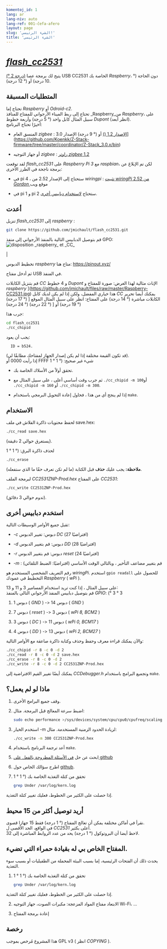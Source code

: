 ```yaml
---
komentoj_id: 1
lang: ar
lang-niv: auto
lang-ref: 001-ĉefa-afero
layout: page
slug: 'الشيء الرئيسي!'
title: 'الشيء الرئيسي'
---
```


# [ _flash\_cc2531_ ](https://github.com/jmichault/flash_cc2531)
 [ (° 2 درجة)](https://github.com/jmichault/flash_cc2531) يتيح لك برمجة عصا USB CC2531 الخاصة بك _Raspberry_، دون الحاجة (° 10 درجة) أو (° 12 درجة).  

## المتطلبات المسبقة
تحتاج إما _Raspberry_ أو _Odroid-c2_.  
تحتاج إلى ربط الميناء الأرجواني للمفتاح للمنافذ _Raspberry_من _Raspberry_، على سبيل المثال كابل واحد (° 5 درجة) وأربعة خطوط _Dupont_ (انظر أبعد).   
أخيرًا تحتاج البرنامج:

* المنسق العام _zigbee_ : [ الإصدار 1.2 ()](https://github.com/Koenkk/Z-Stack-firmware/raw/master/coordinator/Z-Stack_Home_1.2/bin/default/) أو (° 9 درجة) الإصدار 3.0](https://github.com/Koenkk/Z-Stack-firmware/tree/master/coordinator/Z-Stack_3.0.x/bin)


* أو جهاز التوجيه _zigbee_ : [راوتر _zigbee_ 1.2](https://github.com/Koenkk/Z-Stack-firmware/tree/master/router/CC2531/bin)



لقد توقعت _flash\_cc2531_ على _Raspberry Pi 3_ مع _raspbian_، لكن تم الإبلاغ عن برمجة ناجحة في الطرز الأخرى:

 * في pi 4 ، ستحتاج إلى الإصدار 2.52 من _wiringpi_ :  [تثبيت _wiringPi_ 2.52 من _Gordon_ ](http://wiringpi.com/wiringpi-updated-to-2-52-for-the-raspberry-pi-4b/)موقع ويب


 * في pi 1 و pi 2 ستحتاج [لاستخدام دبابيس أخرى](#uzi_aliajn_pinglojn).



## أعدت

تنزيل _flash\_cc2531_ إلى _raspberry_ :
```bash
git clone https://github.com/jmichault/flash_cc2531.git
```

قم بتوصيل الدبابيس التالية بالمنفذ الأرجواني إلى منفذ GPO:
![](/public/raspberry-cc.png "disposition _raspberry_ et _CC_") 

|  

تخطيط الدبوس _raspberry_ متاح هنا: <https://pinout.xyz/>


ثم أدخل مفتاح USB في المنفذ.  

قم بتنزيل الكابلات _CC_ و 4 خطوط _Dupont_ الإناث مثالية لهذا الغرض:
صورة للمفتاح و _raspberry_ ](https://github.com/jmichault/files/raw/master/Raspberry-CC2531.jpg)
هذا خياري المفضل، ولكن إذا لم يكن لديك كابل _CC_ يمكنك أيضا تحرير الكابلات مباشرة (° 14 درجة) على المفتاح: انظر على سبيل المثال الموقع [ (° 17 درجة) (° 19 درجة) أو [ (° 22 درجة) (° 24 درجة)


جرب هذا:
```bash
cd flash_cc2531
./cc_chipid
```
يجب أن يعود:
```
  ID = b524.
```
(قد تكون القيمة مختلفة إذا لم يكن إصدار الجهاز لمفتاحك مطابقًا لي).  
إذا رأيت 0000 أو FFFF شيء غير صحيح: (° 1 ° 1

 * تحقق أولاً من الأسلاك الخاصة بك.


 * ثم جرب وقت أساسي أعلى ، على سبيل المثال مع `./cc_chipid -m 100`أو `./cc_chipid -m 160` أو `./cc_chipid -m 300`.


 * إذا لم ينجح أي من هذا ، فحاول إعادة التحويل البرمجي باستخدام `make`.



## الاستخدام
لحفظ محتويات ذاكرة الفلاش في ملف save.hex:
```bash
./cc_read save.hex
```
(يستغرق حوالي 2 دقيقة).  

لحذف ذاكرة البرق: (° 1 ° 1
```bash
./cc_erase
```
**ملاحظة:** يجب عليك **حذف** قبل الكتابة (ما لم تكن تعرف حقًا ما الذي ستفعله).

لبرمجة الملف _CC2531ZNP-Prod.hex_ على المفتاح _CC2531_:
```bash
./cc_write CC2531ZNP-Prod.hex
```
(تدوم حوالي 3 دقائق).

<a id="uzi_aliajn_pinglojn"></a>

## استخدم دبابيس أخرى

تقبل جميع الأوامر الوسيطات التالية:

 * _-c_ دبوس: تغيير الدبوس _DC_ (افتراضيًا 27)


 * _-d_ دبوس: قم بتغيير الدبوس _DD_ (افتراضيًا 28)


 * _-r_ دبوس: قم بتغيير الدبوس _reset_ (افتراضيًا 24)


 * _-m_ : قم بتغيير مضاعف التأخير ، وبالتالي الوقت الأساسي (افتراضيًا: الضبط التلقائي)



رقم التعريف الشخصي المستخدم هو _wiringPi_. استخدم `gpio readall` للحصول على التخطيط في عمودك _Raspberry_ ( _wPi_ ).

على سبيل المثال ، إذا كنت تريد استخدام المسامير 3 و 11 و 13:  
قم بتوصيل دبابيس المنفذ الأرجواني التالي بالمنفذ _GPIO_: (° 3 ° 3

 1. دبوس 1 ( _GND_ ) -> دبوس 14 ( _GND_ )


 2. دبوس 7 ( _reset_ ) -> دبوس 3 ( _wPi 8, BCM2_ )


 3. دبوس 3 ( _DC_ ) -> دبوس 11 ( _wPi 0, BCM17_ )


 4. دبوس 4 ( _DD_ ) -> دبوس 13 ( _wPi 2, BCM27_ )



والآن يمكنك قراءة معرف وحفظ وحذف وكتابة ذاكرة صاعقة مع الأوامر التالية:
```bash
./cc_chipid -r 8 -c 0 -d 2
./cc_read -r 8 -c 0 -d 2 save.hex
./cc_erase -r 8 -c 0 -d 2
./cc_write -r 8 -c 0 -d 2 CC2531ZNP-Prod.hex
```

يمكنك أيضًا تغيير القيم الافتراضية إلى _CCDebugger.h_ وتجميع البرامج باستخدام `make`.

## ماذا لو لم يعمل؟

1. وقف جميع البرامج الأخرى.


2. اضبط سرعة المعالج قبل البرمجة. مثال:



   ```bash
   sudo echo performance >/sys/devices/system/cpu/cpu0/cpufreq/scaling_governor
   ```
3. استخدم الخيار -m لزيادة الحدود الزمنية المستخدمة. مثال:



   ```bash
   ./cc_write -m 300 CC2531ZNP-Prod.hex
   ```
4. أعد ترجمة البرنامج باستخدام `make`.



5. ابحث عن حل [في الأسئلة المطروحة بالفعل على github](https://github.com/jmichault/flash_cc2531/issues?q=is%3Aissue)



6. اطرح سؤالك الخاص حول [github](https://github.com/jmichault/flash_cc2531/issues/new/choose).



7. تحقق من كتلة التغذية الخاصة بك (° 1 ° 1


    
   ```bash
   grep Under /var/log/kern.log
   ```
إذا حصلت على الكثير من الخطوط، فعليك تغيير كتلة التغذية.  

## أريد توصيل أكثر من 15 محيط
نقرأ في أماكن مختلفة يمكن أن تعالج المفتاح (° 1 درجة) فقط 15 جهازا قصوى.   
في الواقع، الحد الأقصى ل _CC2531_ أعلى بكثير.   
لاحظ أيضا أن البروتوكول (° 1 درجة) يحد من عدد الروابط المباشرة إلى 32.  

## المفتاح الخاص بي له بقيادة حمراء التي تضيء.
يحدث ذلك أن الفتحات الرئيسية، إما بسبب البيئة المحملة من الطفيليات أو بسبب سوء التغذية.  

1. تحقق من كتلة التغذية الخاصة بك (° 1 ° 1


    
   ```bash
   grep Under /var/log/kern.log
   ```
إذا حصلت على الكثير من الخطوط، فعليك تغيير كتلة التغذية.  

2. الابتعاد مفتاح المواد المزعجة: مكبرات الصوت، جهاز التوجيه Wi-Fi، ...



3. إعادة برمجة المفتاح


 


## رخصة

هذا المشروع مُرخص بموجب GPL v3 ( انظر _COPYING_ ).
